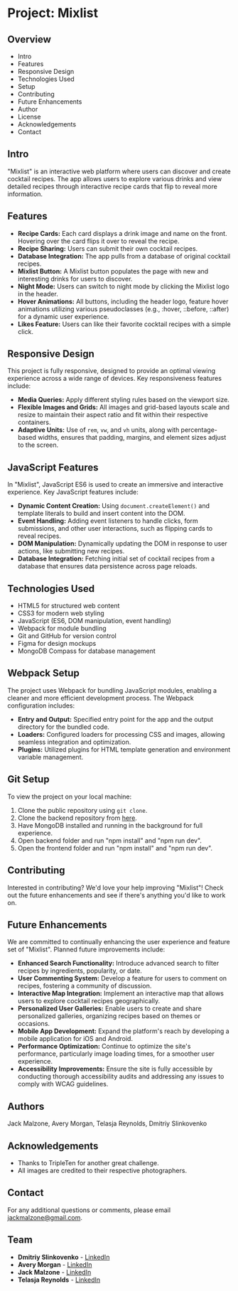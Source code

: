 # Project: Mixlist

## Overview

- Intro
- Features
- Responsive Design
- Technologies Used
- Setup
- Contributing
- Future Enhancements
- Author
- License
- Acknowledgements
- Contact

## Intro

"Mixlist" is an interactive web platform where users can discover and create cocktail recipes. The app allows users to explore various drinks and view detailed recipes through interactive recipe cards that flip to reveal more information.

## Features

- **Recipe Cards:** Each card displays a drink image and name on the front. Hovering over the card flips it over to reveal the recipe.
- **Recipe Sharing:** Users can submit their own cocktail recipes.
- **Database Integration:** The app pulls from a database of original cocktail recipes.
- **Mixlist Button:** A Mixlist button populates the page with new and interesting drinks for users to discover.
- **Night Mode:** Users can switch to night mode by clicking the Mixlist logo in the header.
- **Hover Animations:** All buttons, including the header logo, feature hover animations utilizing various pseudoclasses (e.g., :hover, ::before, ::after) for a dynamic user experience.
- **Likes Feature:** Users can like their favorite cocktail recipes with a simple click.

## Responsive Design

This project is fully responsive, designed to provide an optimal viewing experience across a wide range of devices. Key responsiveness features include:

- **Media Queries:** Apply different styling rules based on the viewport size.
- **Flexible Images and Grids:** All images and grid-based layouts scale and resize to maintain their aspect ratio and fit within their respective containers.
- **Adaptive Units:** Use of `rem`, `vw`, and `vh` units, along with percentage-based widths, ensures that padding, margins, and element sizes adjust to the screen.

## JavaScript Features

In "Mixlist", JavaScript ES6 is used to create an immersive and interactive experience. Key JavaScript features include:

- **Dynamic Content Creation:** Using `document.createElement()` and template literals to build and insert content into the DOM.
- **Event Handling:** Adding event listeners to handle clicks, form submissions, and other user interactions, such as flipping cards to reveal recipes.
- **DOM Manipulation:** Dynamically updating the DOM in response to user actions, like submitting new recipes.
- **Database Integration:** Fetching initial set of cocktail recipes from a database that ensures data persistence across page reloads.

## Technologies Used

- HTML5 for structured web content
- CSS3 for modern web styling
- JavaScript (ES6, DOM manipulation, event handling)
- Webpack for module bundling
- Git and GitHub for version control
- Figma for design mockups
- MongoDB Compass for database management

## Webpack Setup

The project uses Webpack for bundling JavaScript modules, enabling a cleaner and more efficient development process. The Webpack configuration includes:

- **Entry and Output:** Specified entry point for the app and the output directory for the bundled code.
- **Loaders:** Configured loaders for processing CSS and images, allowing seamless integration and optimization.
- **Plugins:** Utilized plugins for HTML template generation and environment variable management.

## Git Setup

To view the project on your local machine:

1. Clone the public repository using `git clone`.
2. Clone the backend repository from [here](https://github.com/DmitriySlinkovenko/july-code-jam-backend).
3. Have MongoDB installed and running in the background for full experience.
4. Open backend folder and run "npm install" and "npm run dev".
5. Open the frontend folder and run "npm install" and "npm run dev".

## Contributing

Interested in contributing? We'd love your help improving "Mixlist"! Check out the future enhancements and see if there's anything you'd like to work on.

## Future Enhancements

We are committed to continually enhancing the user experience and feature set of "Mixlist". Planned future improvements include:

- **Enhanced Search Functionality:** Introduce advanced search to filter recipes by ingredients, popularity, or date.
- **User Commenting System:** Develop a feature for users to comment on recipes, fostering a community of discussion.
- **Interactive Map Integration:** Implement an interactive map that allows users to explore cocktail recipes geographically.
- **Personalized User Galleries:** Enable users to create and share personalized galleries, organizing recipes based on themes or occasions.
- **Mobile App Development:** Expand the platform's reach by developing a mobile application for iOS and Android.
- **Performance Optimization:** Continue to optimize the site's performance, particularly image loading times, for a smoother user experience.
- **Accessibility Improvements:** Ensure the site is fully accessible by conducting thorough accessibility audits and addressing any issues to comply with WCAG guidelines.

## Authors

Jack Malzone, Avery Morgan, Telasja Reynolds, Dmitriy Slinkovenko

## Acknowledgements

- Thanks to TripleTen for another great challenge.
- All images are credited to their respective photographers.

## Contact

For any additional questions or comments, please email [jackmalzone@gmail.com](mailto:jackmalzone@gmail.com).

## Team

- **Dmitriy Slinkovenko** - [LinkedIn](https://www.linkedin.com/in/dmitriy-slinkovenko/)
- **Avery Morgan** - [LinkedIn](https://www.linkedin.com/in/avery-morgan/)
- **Jack Malzone** - [LinkedIn](https://www.linkedin.com/in/jackmalzone/)
- **Telasja Reynolds** - [LinkedIn](https://www.linkedin.com/in/telasjareynolds/)
